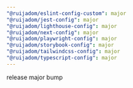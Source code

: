 ```yaml
---
"@ruijadom/eslint-config-custom": major
"@ruijadom/jest-config": major
"@ruijadom/lighthouse-config": major
"@ruijadom/next-config": major
"@ruijadom/playwright-config": major
"@ruijadom/storybook-config": major
"@ruijadom/tailwindcss-config": major
"@ruijadom/typescript-config": major
---
```


release major bump
